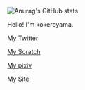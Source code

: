 ![Anurag's GitHub stats](https://github-readme-stats.vercel.app/api?username=kokero-web&show_icons=true&theme=radical)

Hello!
I'm kokeroyama.

[My Twitter](https://twitter.com/KAGETAKI_YUTA)

[My Scratch](https://scratch.mit.edu/users/kokeroyama/)

[My pixiv](https://www.pixiv.net/users/62250254)

[My Site](https://kokero-web.github.io/)
<!---
kokeroyama1024/kokeroyama1024 is a ✨ special ✨ repository because its `README.md` (this file) appears on your GitHub profile.
You can click the Preview link to take a look at your changes.
--->

